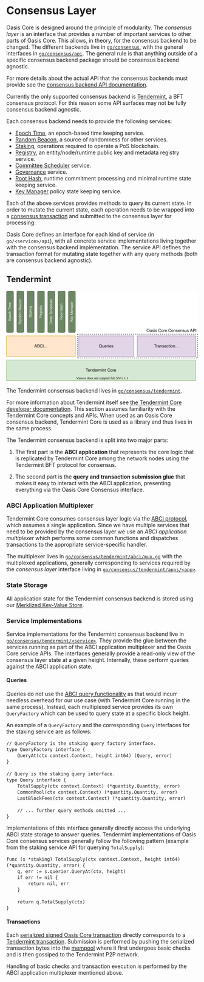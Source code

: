 # Consensus Layer

Oasis Core is designed around the principle of modularity. The _consensus layer_
is an interface that provides a number of important services to other parts of
Oasis Core. This allows, in theory, for the consensus backend to be changed. The
different backends live in [`go/consensus`], with the general interfaces in
[`go/consensus/api`]. The general rule is that anything outside of a specific
consensus backend package should be consensus backend agnostic.

For more details about the actual API that the consensus backends must provide
see the [consensus backend API documentation].

Currently the only supported consensus backend is [Tendermint], a BFT consensus
protocol. For this reason some API surfaces may not be fully consensus backend
agnostic.

Each consensus backend needs to provide the following services:

- [Epoch Time], an epoch-based time keeping service.
- [Random Beacon], a source of randomness for other services.
- [Staking], operations required to operate a PoS blockchain.
- [Registry], an entity/node/runtime public key and metadata registry service.
- [Committee Scheduler] service.
- [Governance] service.
- [Root Hash], runtime commitment processing and minimal runtime state keeping
  service.
- [Key Manager] policy state keeping service.

Each of the above services provides methods to query its current state. In order
to mutate the current state, each operation needs to be wrapped into a
[consensus transaction] and submitted to the consensus layer for processing.

Oasis Core defines an interface for each kind of service (in
`go/<service>/api`), with all concrete service implementations living together
with the consensus backend implementation. The service API defines the
transaction format for mutating state together with any query methods (both are
consensus backend agnostic).

<!-- markdownlint-disable line-length -->
[`go/consensus`]: https://github.com/oasisprotocol/oasis-core/tree/master/go/consensus
[`go/consensus/api`]: https://github.com/oasisprotocol/oasis-core/tree/master/go/consensus/api
[consensus backend API documentation]: https://pkg.go.dev/github.com/oasisprotocol/oasis-core/go/consensus/api?tab=doc
[Tendermint]: https://tendermint.com/
[Epoch Time]: services/epochtime.md
[Random Beacon]: services/beacon.md
[Staking]: services/staking.md
[Registry]: services/registry.md
[Committee Scheduler]: services/scheduler.md
[Governance]: services/governance.md
[Root Hash]: services/roothash.md
[Key Manager]: services/keymanager.md
[consensus transaction]: transactions.md
<!-- markdownlint-enable line-length -->

## Tendermint

![Tendermint](../images/oasis-core-consensus-tendermint.svg)

The Tendermint consensus backend lives in [`go/consensus/tendermint`].

For more information about Tendermint itself see
[the Tendermint Core developer documentation]. This section assumes familiarity
with the Tendermint Core concepts and APIs. When used as an Oasis Core consensus
backend, Tendermint Core is used as a library and thus lives in the same
process.

The Tendermint consensus backend is split into two major parts:

1. The first part is the **ABCI application** that represents the core logic
   that is replicated by Tendermint Core among the network nodes using the
   Tendermint BFT protocol for consensus.

1. The second part is the **query and transaction submission glue** that makes
   it easy to interact with the ABCI application, presenting everything via the
   Oasis Core Consensus interface.

[`go/consensus/tendermint`]: https://github.com/oasisprotocol/oasis-core/tree/master/go/consensus/tendermint
[the Tendermint Core developer documentation]: https://docs.tendermint.com/

### ABCI Application Multiplexer

Tendermint Core consumes consensus layer logic via the [ABCI protocol], which
assumes a single application. Since we have multiple services that need to be
provided by the consensus layer we use an _ABCI application multiplexer_ which
performs some common functions and dispatches transactions to the appropriate
service-specific handler.

The multiplexer lives in [`go/consensus/tendermint/abci/mux.go`] with the
multiplexed applications, generally corresponding to services required by the
_consensus layer_ interface living in [`go/consensus/tendermint/apps/<app>`].

<!-- markdownlint-disable line-length -->
[ABCI protocol]: https://docs.tendermint.com/master/spec/abci/
[`go/consensus/tendermint/abci/mux.go`]: https://github.com/oasisprotocol/oasis-core/tree/master/go/consensus/tendermint/abci/mux.go
[`go/consensus/tendermint/apps/<app>`]: https://github.com/oasisprotocol/oasis-core/tree/master/go/consensus/tendermint/apps
<!-- markdownlint-enable line-length -->

### State Storage

All application state for the Tendermint consensus backend is stored using our
[Merklized Key-Value Store].

[Merklized Key-Value Store]: ../mkvs.md

### Service Implementations

Service implementations for the Tendermint consensus backend live in
[`go/consensus/tendermint/<service>`]. They provide the glue between the
services running as part of the ABCI application multiplexer and the Oasis Core
service APIs. The interfaces generally provide a read-only view of the consensus
layer state at a given height. Internally, these perform queries against the
ABCI application state.

#### Queries

Queries do not use the [ABCI query functionality] as that would incurr needless
overhead for our use case (with Tendermint Core running in the same process).
Instead, each multiplexed service provides its own `QueryFactory` which can be
used to query state at a specific block height.

An example of a `QueryFactory` and the corresponding `Query` interfaces for the
staking service are as follows:

```golang
// QueryFactory is the staking query factory interface.
type QueryFactory interface {
    QueryAt(ctx context.Context, height int64) (Query, error)
}

// Query is the staking query interface.
type Query interface {
    TotalSupply(ctx context.Context) (*quantity.Quantity, error)
    CommonPool(ctx context.Context) (*quantity.Quantity, error)
    LastBlockFees(ctx context.Context) (*quantity.Quantity, error)

    // ... further query methods omitted ...
}
```

Implementations of this interface generally directly access the underlying ABCI
state storage to answer queries. Tendermint implementations of Oasis Core
consensus services generally follow the following pattern (example from the
staking service API for querying `TotalSupply`):

```golang
func (s *staking) TotalSupply(ctx context.Context, height int64) (*quantity.Quantity, error) {
    q, err := s.querier.QueryAt(ctx, height)
    if err != nil {
        return nil, err
    }

    return q.TotalSupply(ctx)
}
```

<!-- markdownlint-disable line-length -->
[`go/consensus/tendermint/<service>`]: https://github.com/oasisprotocol/oasis-core/tree/master/go/consensus/tendermint
[ABCI query functionality]: https://docs.tendermint.com/master/spec/abci/apps.html#query
<!-- markdownlint-enable line-length -->

#### Transactions

Each [serialized signed Oasis Core transaction] directly corresponds to a
[Tendermint transaction]. Submission is performed by pushing the serialized
transaction bytes into the [mempool] where it first undergoes basic checks and
is then gossiped to the Tendermint P2P network.

Handling of basic checks and transaction execution is performed by the ABCI
application multiplexer mentioned above.

<!-- markdownlint-disable line-length -->
[serialized signed Oasis Core transaction]: transactions.md
[Tendermint transaction]: https://docs.tendermint.com/master/app-dev/app-development.html#blockchain-protocol
[mempool]: https://docs.tendermint.com/master/app-dev/app-development.html#mempool-connection
<!-- markdownlint-enable line-length -->
